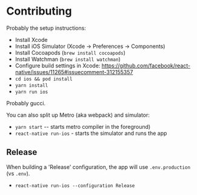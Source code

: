 # Contributing

Probably the setup instructions:

- Install Xcode
- Install iOS Simulator (Xcode -> Preferences -> Components)
- Install Cocoapods (`brew install cocoapods`)
- Install Watchman (`brew install watchman`)
- Configure build settings in Xcode: https://github.com/facebook/react-native/issues/11265#issuecomment-312155357
- `cd ios && pod install`
- `yarn install`
- `yarn run ios`

Probably gucci.

You can also split up Metro (aka webpack) and simulator:

- `yarn start` -- starts metro compiler in the foreground)
- `react-native run-ios` - starts the simulator and runs the app

## Release

When building a 'Release' configuration, the app will use `.env.production` (vs `.env`).

- `react-native run-ios --configuration Release`

